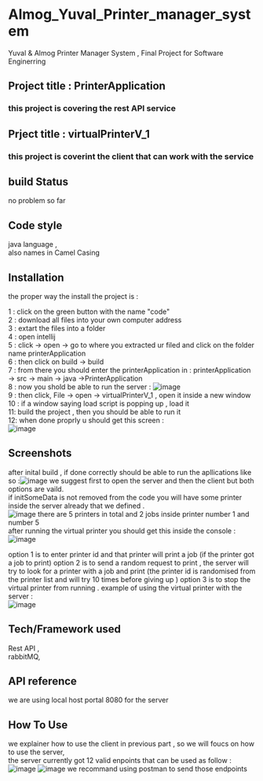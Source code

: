 # Almog_Yuval_Printer_manager_system
Yuval &amp; Almog Printer Manager System , Final Project for Software Enginerring <br>

## Project title : PrinterApplication
### this project is covering the rest API service 
## Prject title : virtualPrinterV_1
### this project is coverint the client that can work with the service 

## build Status
 no problem so far <br>
## Code style
java language , <br>
also names in Camel Casing  <br>

## Installation
the proper way the install the project is : <br>

1 : click on the green button with the name "code" <br>
2 : download all files into your own computer address <br>
3 : extart the files into a folder <br>
4 : open intellij <br>
5 : click  -> open -> go to where you extracted ur filed and click on the folder name printerApplication <br>
6 : then click on build -> build  <br>
7 : from there you should enter the printerApplication in : printerApplication -> src -> main -> java ->PrinterApplication <br>
8 : now you shold be able to run the server : ![image](https://user-images.githubusercontent.com/120096334/221839310-547533b2-5d49-4d10-a02a-44c06585d274.png) <br>
9 : then click, File -> open -> virtualPrinterV_1 , open it inside a new window 
10 : if a window saying load script is popping up , load it <br>
11: build the project , then you should be able to run it <br>
12: when done proprly u should get this screen : <br>
![image](https://user-images.githubusercontent.com/120096334/221848468-3b3a7286-3f08-4e6a-896b-65a0731f0a81.png)




## Screenshots
after inital build , if done correctly should be able to run the apllications like so :![image](https://user-images.githubusercontent.com/120096334/221821299-1767ddaf-4703-46c4-9208-56e68d0a94ba.png)
we suggest first to open the server and then the client but both options are vaild.<br>
if initSomeData is not removed from the code you will have some printer inside the server already that we defined .<br>
![image](https://user-images.githubusercontent.com/120096334/221821952-14032502-f017-416a-afae-f7aa6a105860.png)
there are 5 printers in total and 2 jobs inside printer number 1 and number 5 <br>
after running the virtual printer you should get this inside the console :
![image](https://user-images.githubusercontent.com/120096334/221822298-58496530-9f39-42fd-8190-aa017036192e.png)

option 1 is to enter printer id and that printer will print a job (if the printer got a job to print)
option 2 is to send a random request to print , the server will try to look for a printer with a job and print (the printer id is randomised from the printer list and will try 10 times before giving up ) 
option 3 is to stop the virtual printer from running .
example of using the virtual printer with the server : <br>
![image](https://user-images.githubusercontent.com/120096334/221848610-22498270-281c-4c2f-8736-a0c44ea9fa5a.png)


## Tech/Framework used
Rest API , <br>
rabbitMQ, <br>

## API reference
we are using local host portal 8080 for the server <br>

## How To Use
we explainer how to use the client in previous part , so we will foucs on how to use the server,<br>
the server currently got 12 valid enpoints that can be used as follow : <br>
![image](https://user-images.githubusercontent.com/120096334/221850102-8d8399cb-b528-4c5f-8616-61fbfbcdff8b.png)
![image](https://user-images.githubusercontent.com/120096334/221850158-20143663-afdb-4796-ae78-1c7608d7b145.png)
 we recommand using postman to send those endpoints <br>


